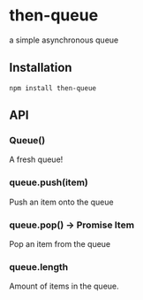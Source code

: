 # then-queue

  a simple asynchronous queue

## Installation

    npm install then-queue

## API
### Queue()

  A fresh queue!

### queue.push(item)

  Push an item onto the queue

### queue.pop() -> Promise Item

  Pop an item from the queue

### queue.length

  Amount of items in the queue.


